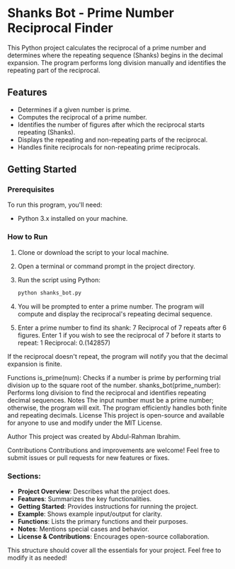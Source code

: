 # Shanks Bot - Prime Number Reciprocal Finder

This Python project calculates the reciprocal of a prime number and determines where the repeating sequence (Shanks) begins in the decimal expansion. The program performs long division manually and identifies the repeating part of the reciprocal.

## Features

- Determines if a given number is prime.
- Computes the reciprocal of a prime number.
- Identifies the number of figures after which the reciprocal starts repeating (Shanks).
- Displays the repeating and non-repeating parts of the reciprocal.
- Handles finite reciprocals for non-repeating prime reciprocals.

## Getting Started

### Prerequisites

To run this program, you'll need:

- Python 3.x installed on your machine.

### How to Run

1. Clone or download the script to your local machine.
2. Open a terminal or command prompt in the project directory.
3. Run the script using Python:

   ```bash
   python shanks_bot.py
4. You will be prompted to enter a prime number. The program will compute and display the reciprocal's repeating decimal sequence.

5. Enter a prime number to find its shank: 7
Reciprocal of 7 repeats after 6 figures.
Enter 1 if you wish to see the reciprocal of 7 before it starts to repeat: 1
Reciprocal: 0.(142857)

If the reciprocal doesn't repeat, the program will notify you that the decimal expansion is finite.

Functions
is_prime(num): Checks if a number is prime by performing trial division up to the square root of the number.
shanks_bot(prime_number): Performs long division to find the reciprocal and identifies repeating decimal sequences.
Notes
The input number must be a prime number; otherwise, the program will exit.
The program efficiently handles both finite and repeating decimals.
License
This project is open-source and available for anyone to use and modify under the MIT License.

Author
This project was created by Abdul-Rahman Ibrahim.

Contributions
Contributions and improvements are welcome! Feel free to submit issues or pull requests for new features or fixes.


### Sections:
- **Project Overview**: Describes what the project does.
- **Features**: Summarizes the key functionalities.
- **Getting Started**: Provides instructions for running the project.
- **Example**: Shows example input/output for clarity.
- **Functions**: Lists the primary functions and their purposes.
- **Notes**: Mentions special cases and behavior.
- **License & Contributions**: Encourages open-source collaboration.

This structure should cover all the essentials for your project. Feel free to modify it as needed!
